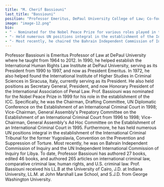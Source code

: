 ```yaml
---
title: "M. Cherif Bassiouni"
last_title: "Bassiouni"
position: "Professor Emeritus, DePaul University College of Law; Co-founder, International Institute of Higher Studies in Criminal Sciences"
image: "image-12.png"
bio: 
- " - Nominated for the Nobel Peace Prize for various roles played in the establishment of the International Criminal Court (1998)<br />"
- "- Held numerous UN positions integral in the establishment of the International Criminal Tribunal for the former Yugoslavia and the Convention on the Prevention and Suppression of Torture<br />" 
- "- Most recently, he chaired the Bahrain Independent Commission of Inquiry and the UN Independent International Commission of Inquiry for Libya<br />"
---
```

Professor Bassiouni is Emeritus Professor of Law at DePaul University where he taught from 1964 to 2012. In 1990, he helped establish the International Human Rights Law Institute at DePaul University, serving as its President from 1990 to 1997, and now as President Emeritus. In 1972, he also helped found the International Institute of Higher Studies in Criminal Sciences in Siracusa, Italy, currently serving as its President. He also held positions as Secretary General, President, and now Honorary President of the International Association of Penal Law. Prof. Bassiouni was nominated for the Nobel Peace Prize in 1999 for his role in the establishment of the ICC. Specifically, he was the Chairman, Drafting Committee, UN Diplomatic Conference on the Establishment of an International Criminal Court in 1998; Vice-Chairman, General Assembly's Prepatory Committee on the Establishment of an International Criminal Court from 1996 to 1998; Vice-Chairman, General Assembly's Ad Hoc Committee on the Establishment of an International Criminal Court in 1995. Furthermore, he has held numerous UN positions integral in the establishment of the International Criminal Tribunal for the former Yugoslavia, Convention on the Prevention and Suppression of Torture. Most recently, he was on Bahrain Independent Commission of Inquiry and the UN Independent International Commission of Inquiry for Libya. To date, Professor Bassiouni has authored 27 books, edited 46 books, and authored 265 articles on international criminal law, comparative criminal law, human rights, and U.S. criminal law. Prof. Bassiouni received his LL.B at the University of Cairo, J.D. at Indiana University, LL.M. at John Marshall Law School, and S.J.D. from George Washington University.
